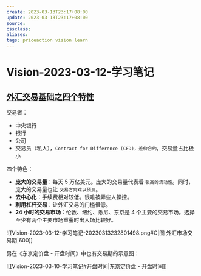 ```yaml
---
create: 2023-03-13T23:17+08:00
update: 2023-03-13T23:17+08:00
source:
cssclass:
aliases:
tags: priceaction vision learn
---
```


# Vision-2023-03-12-学习笔记

## [外汇交易基础之四个特性](https://www.bilibili.com/video/BV1724y1s7hp)

交易者：

- 中央银行
- 银行
- 公司
- 交易员（私人），`Contract for Difference (CFD)，差价合约`，交易量占比极小

四个特色：

- **庞大的交易量**：每天 5 万亿美元。庞大的交易量代表着 `极高的流动性`。同时，庞大的交易量也让 `交易方向难以预测`。
- **去中心化**：手续费相对较低。很难被弄些人操控。
- **利用杠杆交易**：让外汇交易的门槛很低。
- **24 小时的交易市场**：伦敦、纽约、悉尼、东京是 4 个主要的交易市场。选择至少有两个主要市场重叠时出入场比较好。

![[Vision-2023-03-12-学习笔记-20230313232801498.png#C|图 外汇市场交易期|600]]

另在《东京定价盘 - 开盘时间》中也有交易期的示意图：

![[Vision-2023-03-10-学习笔记#开盘时间|东京定价盘 - 开盘时间]]
